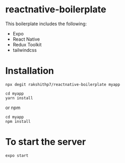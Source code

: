 # reactnative-boilerplate

This boilerplate includes the following:

- Expo
- React Native
- Redux Toolkit
- tailwindcss

# Installation

```
npx degit rakshithp7/reactnative-boilerplate myapp
```

```
cd myapp
yarn install
```

or npm

```
cd myapp
npm install
```

# To start the server

```
expo start
```
